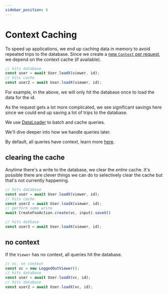 ```yaml
---
sidebar_position: 6
---
```


# Context Caching
To speed up applications, we end up caching data in memory to avoid repeated trips to the database. Since we create a [new `Context` per request](/docs/core-concepts/context#new-request), we depend on the context cache (if available).

```ts
// hits database
const user = await User.loadX(viewer, id);
// hits cache
const user2 = await User.loadX(viewer, id);
```

For example, in the above, we will only hit the database once to load the data for the id.

As the request gets a lot more complicated, we see significant savings here since we could end up saving a lot of trips to the database.

We use [DataLoader](https://github.com/graphql/dataloader) to batch and cache queries.

We'll dive deeper into how we handle queries later.

By default, all queries have context, learn more [here](/docs/core-concepts/context#new-request).

## clearing the cache
Anytime there's a write to the database, we clear the *entire* cache. It's possible there are clever things we can do to selectively clear the cache but that's not currently happening.

```ts
// hits database
const user = await User.loadX(viewer, id);
// hits cache
const user2 = await User.loadX(viewer, id);
// perform some write
await CreateFooAction.create(vc, input).saveX()

// hits datbase
const user3 = await User.loadX(viewer, id);
```

## no context
If the `Viewer` has no context, all queries hit the database.

```ts
// vc. no context
const vc = new LoggedOutViewer();
// hits database
const user = await User.loadX(vc, id);
// hits database
const user2 = await User.loadX(vc, id);
```
